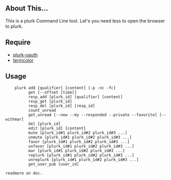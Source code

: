 ## About This...

This is a plurk Command Line tool. Let's you need less to open the browser to plurk.

## Require

* [plurk-oauth](https://github.com/clsung/plurk-oauth)
* [termcolor](http://pypi.python.org/pypi/termcolor)

## Usage

```
    plurk add [qualifier] [content] [-p -nc -fc]
          get [--offset [time]]
          resp_add [plurk_id] [qualifier] [content]
          resp_get [plurk_id]
          resp_del [plurk_id] [resp_id]
          count_unread
          get_unread [--new --my --responded --private --favorite] [--withmar]
          del [plurk_id]
          edit [plurk_id] [content]
          mute [plurk_id#1 plurk_id#2 plurk_id#3 ...]
          unmute [plurk_id#1 plurk_id#2 plurk_id#3 ...]
          favor [plurk_id#1 plurk_id#2 plurk_id#3 ...]
          unfavor [plurk_id#1 plurk_id#2 plurk_id#3 ...]
          mar [plurk_id#1 plurk_id#2 plurk_id#3 ...]
          replurk [plurk_id#1 plurk_id#2 plurk_id#3 ...]
          unreplurk [plurk_id#1 plurk_id#2 plurk_id#3 ...]
          get_user_pub [user_id]

readmore on doc.
```

